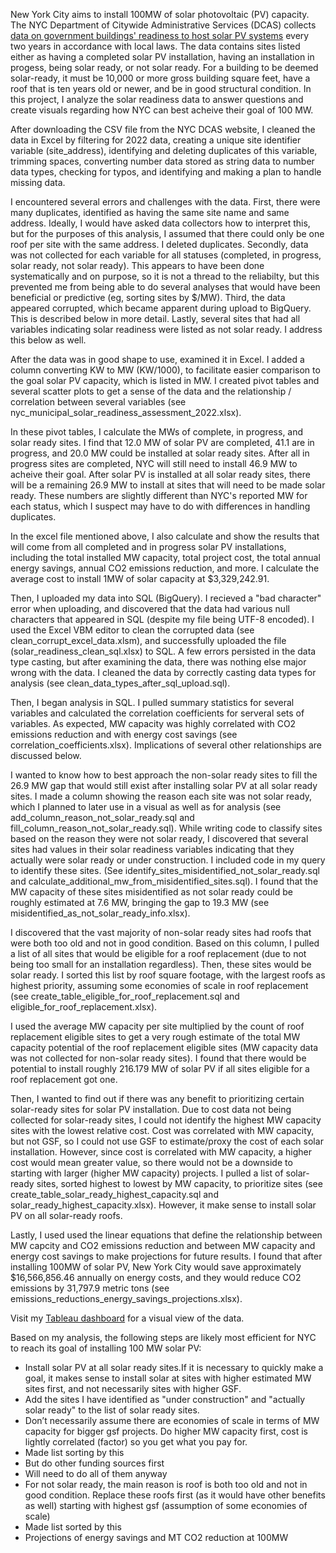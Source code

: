 New York City aims to install 100MW of solar photovoltaic (PV) capacity. The NYC Department of Citywide Administrative Services (DCAS) collects [data on government buildings' readiness to host solar PV systems](https://data.cityofnewyork.us/City-Government/City-of-New-York-Municipal-Solar-Readiness-Assessm/cfz5-6fvh/about_data) every two years in accordance with local laws. The data contains sites listed either as having a completed solar PV installation, having an installation in progess, being solar ready, or not solar ready. For a building to be deemed solar-ready, it must be 10,000 or more gross building square feet, have a roof that is ten years old or newer, and be in good structural condition. In this project, I analyze the solar readiness data to answer questions and create visuals regarding how NYC can best acheive their goal of 100 MW.

After downloading the CSV file from the NYC DCAS website, I cleaned the data in Excel by filtering for 2022 data, creating a unique site identifier variable (site_address), identifying and deleting duplicates of this variable, trimming spaces, converting number data stored as string data to number data types, checking for typos, and identifying and making a plan to handle missing data.

I encountered several errors and challenges with the data. First, there were many duplicates, identified as having the same site name and same address. Ideally, I would have asked data collectors how to interpret this, but for the purposes of this analysis, I assumed that there could only be one roof per site with the same address. I deleted duplicates. Secondly, data was not collected for each variable for all statuses (completed, in progress, solar ready, not solar ready). This appears to have been done systematically and on purpose, so it is not a thread to the reliabilty, but this prevented me from being able to do several analyses that would have been beneficial or predictive (eg, sorting sites by $/MW). Third, the data appeared corrupted, which became apparent during upload to BigQuery. This is described below in more detail. Lastly, several sites that had all variables indicating solar readiness were listed as not solar ready. I address this below as well.

After the data was in good shape to use, examined it in Excel. I added a column converting KW to MW (KW/1000), to facilitate easier comparison to the goal solar PV capacity, which is listed in MW. I created pivot tables and several scatter plots to get a sense of the data and the relationship / correlation between several variables (see nyc_municipal_solar_readiness_assessment_2022.xlsx). 

In these pivot tables, I calculate the MWs of complete, in progress, and solar ready sites. I find that 12.0 MW of solar PV are completed, 41.1 are in progress, and 20.0 MW could be installed at solar ready sites. After all in progress sites are completed, NYC will still need to install 46.9 MW to acheive their goal. After solar PV is installed at all solar ready sites, there will be a remaining 26.9 MW to install at sites that will need to be made solar ready. These numbers are slightly different than NYC's reported MW for each status, which I suspect may have to do with differences in handling duplicates. 

In the excel file mentioned above, I also calculate and show the results that will come from all completed and in progress solar PV installations, including the total installed MW capacity, total project cost, the total annual energy savings, annual CO2 emissions reduction, and more. I calculate the average cost to install 1MW of solar capacity at $3,329,242.91.

Then, I uploaded my data into SQL (BigQuery). I recieved a "bad character" error when uploading, and discovered that the data had various null characters that appeared in SQL (despite my file being UTF-8 encoded). I used the Excel VBM editor to clean the corrupted data (see clean_corrupt_excel_data.xlsm), and successfully uploaded the file (solar_readiness_clean_sql.xlsx) to SQL. A few errors persisted in the data type casting, but after examining the data, there was nothing else major wrong with the data. I cleaned the data by correctly casting data types for analysis (see clean_data_types_after_sql_upload.sql).

Then, I began analysis in SQL. I pulled summary statistics for several variables and calculated the correlation coefficients for serveral sets of variables. As expected, MW capacity was highly correlated with CO2 emissions reduction and with energy cost savings (see correlation_coefficients.xlsx). Implications of several other relationships are discussed below.

I wanted to know how to best approach the non-solar ready sites to fill the 26.9 MW gap that would still exist after installing solar PV at all solar ready sites. I made a column showing the reason each site was not solar ready, which I planned to later use in a visual as well as for analysis (see add_column_reason_not_solar_ready.sql and fill_column_reason_not_solar_ready.sql). While writing code to classify sites based on the reason they were not solar ready, I discovered that several sites had values in their solar readiness variables indicating that they actually were solar ready or under construction. I included code in my query to identify these sites. (See identify_sites_misidentified_not_solar_ready.sql and calculate_additional_mw_from_misidentified_sites.sql). I found that the MW capacity of these sites misidentified as not solar ready could be roughly estimated at 7.6 MW, bringing the gap to 19.3 MW (see misidentified_as_not_solar_ready_info.xlsx).

I discovered that the vast majority of non-solar ready sites had roofs that were both too old and not in good condition. Based on this column, I pulled a list of all sites that would be eligible for a roof replacement (due to not being too small for an installation regardless). Then, these sites would be solar ready. I sorted this list by roof square footage, with the largest roofs as highest priority, assuming some economies of scale in roof replacement (see create_table_eligible_for_roof_replacement.sql and eligible_for_roof_replacement.xlsx).

I used the average MW capacity per site multiplied by the count of roof replacement eligible sites to get a very rough estimate of the total MW capacity potential of the roof replacement eligible sites (MW capacity data was not collected for non-solar ready sites). I found that there would be potential to install roughly 216.179 MW of solar PV if all sites eligible for a roof replacement got one.

Then, I wanted to find out if there was any benefit to prioritizing certain solar-ready sites for solar PV installation. Due to cost data not being collected for solar-ready sites, I could not identify the highest MW capacity sites with the lowest relative cost. Cost was correlated with MW capacity, but not GSF, so I could not use GSF to estimate/proxy the cost of each solar installation. However, since cost is correlated with MW capacity, a higher cost would mean greater value, so there would not be a downside to starting with larger (higher MW capacity) projects. I pulled a list of solar-ready sites, sorted highest to lowest by MW capacity, to prioritize sites (see create_table_solar_ready_highest_capacity.sql and solar_ready_highest_capacity.xlsx). However, it make sense to install solar PV on all solar-ready roofs.  

Lastly, I used used the linear equations that define the relationship between MW capcity and CO2 emissions reduction and between MW capacity and energy cost savings to make projections for future results. I found that after installing 100MW of solar PV, New York City would save approximately $16,566,856.46 annually on energy costs, and they would reduce CO2 emissions by 31,797.9 metric tons (see emissions_reductions_energy_savings_projections.xlsx).

Visit my [Tableau dashboard]([url](https://public.tableau.com/views/NYCSolarReadiness/Dashboard2?:language=en-US&:sid=&:redirect=auth&:display_count=n&:origin=viz_share_link)) for a visual view of the data.

Based on my analysis, the following steps are likely most efficient for NYC to reach its goal of installing 100 MW solar PV:
<ul>
<li>Install solar PV at all solar ready sites.If it is necessary to quickly make a goal, it makes sense to install solar at sites with higher estimated MW sites first, and not necessarily sites with higher GSF.</li>
<li>Add the sites I have identified as "under construction" and "actually solar ready" to the list of solar ready sites.</li>
<li>Don’t necessarily assume there are economies of scale in terms of MW capacity for bigger gsf projects. Do higher MW capacity first, cost is lightly correlated (factor) so you get what you pay for.</li>
<li>Made list sorting by this</li>
<li>But do other funding sources first</li>
<li>Will need to do all of them anyway</li>
<li>For not solar ready, the main reason is roof is both too old and not in good condition. Replace these roofs first (as it would have other benefits as well) starting with highest gsf (assumption of some economies of scale)</li>
<li>Made list sorted by this</li>
<li>Projections of energy savings and MT CO2 reduction at 100MW</li>
</ul>







